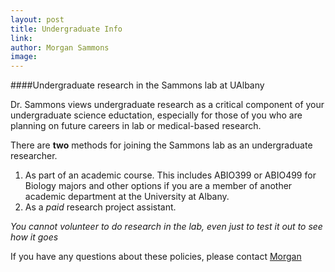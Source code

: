 ```yaml
---
layout: post
title: Undergraduate Info
link: 
author: Morgan Sammons
image: 
---
```


####Undergraduate research in the Sammons lab at UAlbany

Dr. Sammons views undergraduate research as a critical component of your undergraduate science eductation, especially for those of you who are planning on future careers in lab or medical-based research. 

There are **two** methods for joining the Sammons lab as an undergraduate researcher. 

1. As part of an academic course. This includes ABIO399 or ABIO499 for Biology majors and other options if you are a member of another academic department at the University at Albany. 
2. As a *paid* research project assistant. 

*You cannot volunteer to do research in the lab, even just to test it out to see how it goes*

If you have any questions about these policies, please contact [Morgan](mailto:masammons@albany.edu)

